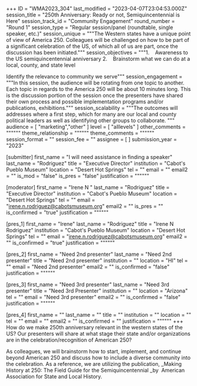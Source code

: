 +++
ID = "WMA2023_304"
last_modified = "2023-04-07T23:04:53.000Z"
session_title = "250th Anniversary: Ready or not, Semiquincentennial is Here"
session_track_id = "Community Engagement"
round_number = "Round 1"
session_type = "Regular session/panel (roundtable, single speaker, etc.)"
session_unique = """The Western states have a unique point of view of America 250. Colleagues will be challenged on how to be part of a significant celebration of the US, of which all of us are part, once the discussion has been initiated."""
session_objectives = """1.    Awareness to the US semiquincentennial anniversary
2.    Brainstorm what we can do at a local, county, and state level

Identify the relevance to community we serve"""
session_engagement = """In this session, the audience will be rotating from one topic to another. Each topic in regards to the America 250 will be about 10 minutes long. This is the discussion portion of the session once the presenters have shared their own process and possible implementation programs and/or publications, exhibitions."""
session_scalability = """The outcomes will addresses where a first step, which for many are our local and county political leaders as well as identifying other groups to collaborate.
"""
audience = [ "marketing","other" ]
level = [ "alllevels" ]
other_comments = """"""
theme_relationship = """"""
theme_comments = """"""
session_format = ""
session_fee = ""
assignee = [  ]
submission_year = "2023"

[submitter]
first_name = "I will need assistance in finding a speaker"
last_name = "Rodriguez"
title = "Executive Director"
institution = "Cabot's Pueblo Museum"
location = "Desert Hot Springs"
tel = ""
email = ""
email2 = ""
is_mod = "false"
is_pres = "false"
justification = """"""

[moderator]
first_name = "Irene N "
last_name = "Rodriguez"
title = "Executive Director"
institution = "Cabot's Pueblo Museum"
location = "Desert Hot Springs"
tel = ""
email = "irene.n.rodriguez@cabotsmuseum.org"
email2 = ""
is_pres = ""
is_confirmed = "true"
justification = """"""

[pres_1]
first_name = "Irene"
last_name = "Rodriguez"
title = "Irene N Rodriguez"
institution = "Cabot's Pueblo Museum"
location = "Desert Hot Springs"
tel = ""
email = "irene.n.rodriguez@cabotsmuseum.org"
email2 = ""
is_confirmed = "true"
justification = """"""

[pres_2]
first_name = "Need 2nd presenter"
last_name = "Need 2nd presenter"
title = "Need 2nd presenter"
institution = ""
location = "HI"
tel = ""
email = "Need 2nd presenter"
email2 = ""
is_confirmed = "false"
justification = """"""

[pres_3]
first_name = "Need 3rd presenter"
last_name = "Need 3rd presenter"
title = "Need 3rd Presenter"
institution = ""
location = "Arizona"
tel = ""
email = "Need 3rd presenter"
email2 = ""
is_confirmed = "false"
justification = """"""

[pres_4]
first_name = ""
last_name = ""
title = ""
institution = ""
location = ""
tel = ""
email = ""
email2 = ""
is_confirmed = ""
justification = """"""
+++
How do we make 250th anniversary relevant in the western states of the US? Our presenters will share at what stage their state and/or organizations are in the celebration/recognition of American 250?

As colleagues, we will brainstorm how to start, implement, and continue beyond American 250 and discuss how to include a diverse community into the celebration. As a reference, we are utilizing the publication, _Making History at 250: The Field Guide for the Semiquincentennial _by  American Association for State and Local History.

